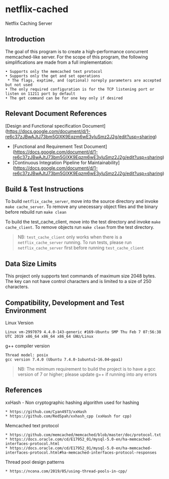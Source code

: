 # netflix-cached
Netflix Caching Server

## Introduction
The goal of this program is to create a high-performance concurrent memcached-like server.
For the scope of this program, the following simplifications are made from a full implementation:
```
• Supports only the memcached text protocol
• Supports only the get and set operations
 * The flags, exptime, and (optional) noreply parameters are accepted but not used
• The only required configuration is for the TCP listening port or listen on 11211 port by default
• The get command can be for one key only if desired
```

## Relevant Document References

[Design and Functional specification Document] (https://docs.google.com/document/d/1-re6c37zJBwAJtJ73bm5GlXK9Eqzm6wE3yluSmz2J2g/edit?usp=sharing)
* [Functional and Requirement Test Document] (https://docs.google.com/document/d/1-re6c37zJBwAJtJ73bm5GlXK9Eqzm6wE3yluSmz2J2g/edit?usp=sharing)
* [Continuous Integration Pipeline for Maintainability] (https://docs.google.com/document/d/1-re6c37zJBwAJtJ73bm5GlXK9Eqzm6wE3yluSmz2J2g/edit?usp=sharing)


## Build & Test Instructions
To build `netflix_cache_server`, move into the source directory and invoke `make cache_server`. To remove any unecessary object files and the binary before rebuild run `make clean`

To build the test_cache_client, move into the test directory and invoke `make cache_client`. To remove objects run `make clean` from the test directory.

> NB: `test_cache_client` only works when there is a `netflix_cache_server` running. To run tests, please run `netflix_cache_server` first before running `test_cache_client`

## Data Size Limits
This project only supports text commands of maximum size 2048 bytes. The key can not have control characters and is limited to a size of 250 characters.

## Compatibility, Development and Test Environment
Linux Version
```
Linux vm-2997079 4.4.0-143-generic #169-Ubuntu SMP Thu Feb 7 07:56:38 UTC 2019 x86_64 x86_64 x86_64 GNU/Linux
```
g++ compiler version
```
Thread model: posix
gcc version 7.4.0 (Ubuntu 7.4.0-1ubuntu1~16.04~ppa1) 
```

> NB: The minimum requirement to build the project is to have a gcc version of 7 or higher; please update g++ if running into any errors

## References
xxHash - Non cryptographic hashing algorithm used for hashing
```
* https://github.com/Cyan4973/xxHash
* https://github.com/RedSpah/xxhash_cpp (xxHash for cpp)
```

Memcached text protocol
```
* https://github.com/memcached/memcached/blob/master/doc/protocol.txt
* https://docs.oracle.com/cd/E17952_01/mysql-5.0-en/ha-memcached-interfaces-protocol.html
* https://docs.oracle.com/cd/E17952_01/mysql-5.0-en/ha-memcached-interfaces-protocol.html#ha-memcached-interfaces-protocol-responses
```

Thread pool design patterns
```
* https://ncona.com/2019/05/using-thread-pools-in-cpp/
```
